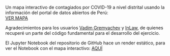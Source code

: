 Un mapa interactivo de contagiados por COVID-19 a nivel distrital usando la información del portal de datos abiertos de Perú:  
[VER MAPA](https://drodrigo96.github.io/CONTAGIOS%20COVID19.html)

Agradecimientos para los usuarios [Vadim Gremyachev](https://stackoverflow.com/users/1375553/vadim-gremyachev) y [InLaw](https://stackoverflow.com/users/7084278/inlaw), de quienes recuperé un parte del código fundamental para el desarrollo del ejercicio. 

El Jupyter Notebook del repositorio de GitHub hace un render estático, para ver el Notebook con el mapa interactivo: [AQUÍ](https://nbviewer.jupyter.org/github/DRodrigo96/SomeProjects/blob/master/Contagio%20COVID-19/Covid19%20Mapa%20Distrital.ipynb)
